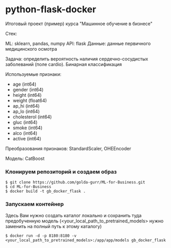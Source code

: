 # python-flask-docker
Итоговый проект (пример) курса "Машинное обучение в бизнесе"

Стек:

ML: sklearn, pandas, numpy
API: flask
Данные: данные первичного медицинского осмотра

Задача:  определить вероятность наличия сердечно-сосудистых заболеваний (поле cardio). Бинарная классификация

Используемые признаки:

- age (int64)
- gender (int64)
- height (int64)
- weight (float64)
- ap_hi (int64)
- ap_lo (int64)
- cholesterol (int64)
- gluc (int64)
- smoke (int64)
- alco (int64)
- active (int64)

Преобразования признаков: StandardScaler, OHEEncoder

Модель: CatBoost

### Клонируем репозиторий и создаем образ
```
$ git clone https://github.com/golda-gurr/ML-for-Business.git
$ cd ML-for-Business
$ docker build -t gb_docker_flask .
```

### Запускаем контейнер

Здесь Вам нужно создать каталог локально и сохранить туда предобученную модель (<your_local_path_to_pretrained_models> нужно заменить на полный путь к этому каталогу)
```
$ docker run -d -p 8180:8180 -v <your_local_path_to_pretrained_models>:/app/app/models gb_docker_flask
```
